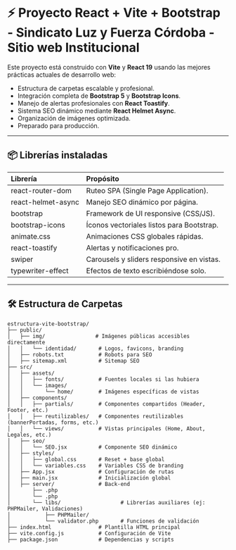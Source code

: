 # ⚡ Proyecto React + Vite + Bootstrap - Sindicato Luz y Fuerza Córdoba - Sitio web Institucional

Este proyecto está construido con **Vite** y **React 19** usando las mejores prácticas actuales de desarrollo web:
- Estructura de carpetas escalable y profesional.
- Integración completa de **Bootstrap 5** y **Bootstrap Icons**.
- Manejo de alertas profesionales con **React Toastify**.
- Sistema SEO dinámico mediante **React Helmet Async**.
- Organización de imágenes optimizada.
- Preparado para producción.

---

## 📦 Librerías instaladas

| Librería | Propósito |
|:---------|:----------|
| react-router-dom | Ruteo SPA (Single Page Application). |
| react-helmet-async | Manejo SEO dinámico por página. |
| bootstrap | Framework de UI responsive (CSS/JS). |
| bootstrap-icons | Íconos vectoriales listos para Bootstrap. |
| animate.css | Animaciones CSS globales rápidas. |
| react-toastify | Alertas y notificaciones pro. |
| swiper | Carousels y sliders responsive en vistas. |
| typewriter-effect | Efectos de texto escribiéndose solo. |

---

## 🛠️ Estructura de Carpetas

```plaintext
estructura-vite-bootstrap/
├── public/
│   ├── img/                # Imágenes públicas accesibles directamente
│   │   └── identidad/       # Logos, favicons, branding
│   ├── robots.txt           # Robots para SEO
│   ├── sitemap.xml          # Sitemap SEO
├── src/
│   ├── assets/
│   │   ├── fonts/           # Fuentes locales si las hubiera
│   │   └── images/
│   │       └── home/        # Imágenes específicas de vistas
│   ├── components/
│   │   ├── partials/        # Componentes compartidos (Header, Footer, etc.)
│   │   ├── reutilizables/   # Componentes reutilizables (bannerPortadas, forms, etc.)
│   │   └── views/           # Vistas principales (Home, About, Legales, etc.)
│   ├── seo/
│   │   └── SEO.jsx          # Componente SEO dinámico
│   ├── styles/
│   │   ├── global.css       # Reset + base global
│   │   └── variables.css    # Variables CSS de branding
│   ├── App.jsx              # Configuración de rutas
│   ├── main.jsx             # Inicialización global
│   ├── server/              # Back-end
│       ├── .php       
│       └── .php 
│       └── libs/                   # Librerías auxiliares (ej: PHPMailer, Validaciones)
│           ├── PHPMailer/
│           └── validator.php       # Funciones de validación
├── index.html               # Plantilla HTML principal
├── vite.config.js           # Configuración de Vite
├── package.json             # Dependencias y scripts
